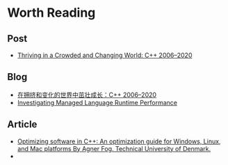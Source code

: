 # Worth Reading

## Post

- [Thriving in a Crowded and Changing World: C++ 2006–2020](chrome-extension://ikhdkkncnoglghljlkmcimlnlhkeamad/pdf-viewer/web/viewer.html?file=https%3A%2F%2Fwww.stroustrup.com%2Fhopl20main-p5-p-bfc9cd4--final.pdf#=&zoom=page-width)

## Blog

- [在拥挤和变化的世界中茁壮成长：C++ 2006–2020](https://github.com/Cpp-Club/Cxx_HOPL4_zh)
- [Investigating Managed Language Runtime Performance](https://www.usenix.org/publications/loginonline/investigating-managed-language-runtime-performance)

## Article

- [Optimizing software in C++: An optimization guide for Windows, Linux, and Mac platforms By Agner Fog. Technical University of Denmark.](chrome-extension://ikhdkkncnoglghljlkmcimlnlhkeamad/pdf-viewer/web/viewer.html?file=https%3A%2F%2Fwww.agner.org%2Foptimize%2Foptimizing_cpp.pdf#=&zoom=100)
- 